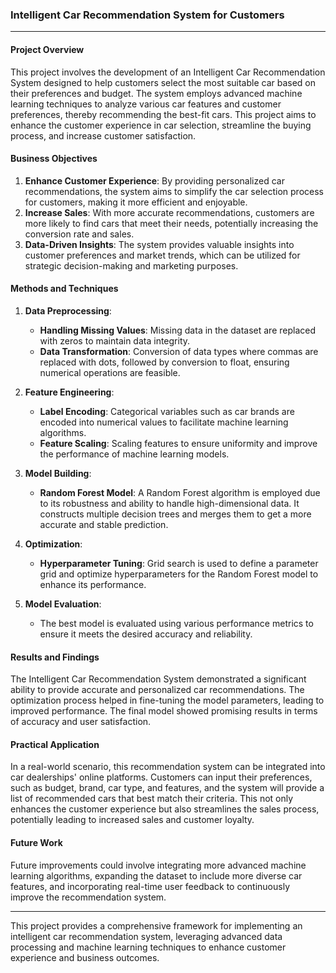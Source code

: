 ### Intelligent Car Recommendation System for Customers

---

#### Project Overview

This project involves the development of an Intelligent Car Recommendation System designed to help customers select the most suitable car based on their preferences and budget. The system employs advanced machine learning techniques to analyze various car features and customer preferences, thereby recommending the best-fit cars. This project aims to enhance the customer experience in car selection, streamline the buying process, and increase customer satisfaction.

#### Business Objectives

1. **Enhance Customer Experience**: By providing personalized car recommendations, the system aims to simplify the car selection process for customers, making it more efficient and enjoyable.
2. **Increase Sales**: With more accurate recommendations, customers are more likely to find cars that meet their needs, potentially increasing the conversion rate and sales.
3. **Data-Driven Insights**: The system provides valuable insights into customer preferences and market trends, which can be utilized for strategic decision-making and marketing purposes.

#### Methods and Techniques

1. **Data Preprocessing**:
   - **Handling Missing Values**: Missing data in the dataset are replaced with zeros to maintain data integrity.
   - **Data Transformation**: Conversion of data types where commas are replaced with dots, followed by conversion to float, ensuring numerical operations are feasible.

2. **Feature Engineering**:
   - **Label Encoding**: Categorical variables such as car brands are encoded into numerical values to facilitate machine learning algorithms.
   - **Feature Scaling**: Scaling features to ensure uniformity and improve the performance of machine learning models.

3. **Model Building**:
   - **Random Forest Model**: A Random Forest algorithm is employed due to its robustness and ability to handle high-dimensional data. It constructs multiple decision trees and merges them to get a more accurate and stable prediction.

4. **Optimization**:
   - **Hyperparameter Tuning**: Grid search is used to define a parameter grid and optimize hyperparameters for the Random Forest model to enhance its performance.

5. **Model Evaluation**:
   - The best model is evaluated using various performance metrics to ensure it meets the desired accuracy and reliability.

#### Results and Findings

The Intelligent Car Recommendation System demonstrated a significant ability to provide accurate and personalized car recommendations. The optimization process helped in fine-tuning the model parameters, leading to improved performance. The final model showed promising results in terms of accuracy and user satisfaction.

#### Practical Application

In a real-world scenario, this recommendation system can be integrated into car dealerships' online platforms. Customers can input their preferences, such as budget, brand, car type, and features, and the system will provide a list of recommended cars that best match their criteria. This not only enhances the customer experience but also streamlines the sales process, potentially leading to increased sales and customer loyalty.

#### Future Work

Future improvements could involve integrating more advanced machine learning algorithms, expanding the dataset to include more diverse car features, and incorporating real-time user feedback to continuously improve the recommendation system.

---

This project provides a comprehensive framework for implementing an intelligent car recommendation system, leveraging advanced data processing and machine learning techniques to enhance customer experience and business outcomes.
